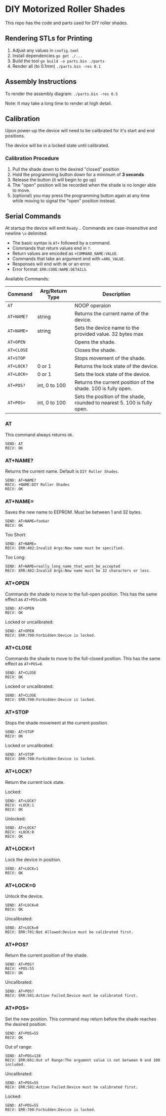 # DIY Motorized Roller Shades

This repo has the code and parts used for DIY roller shades.

## Rendering STLs for Printing

1. Adjust any values in `config.toml`
2. Install dependencies
    ```go get ./...```
3. Build the tool
    ```go build -o parts.bin ./parts```
4. Render all (to 0.1mm)
    ```./parts.bin -res 0.1```

## Assembly Instructions

To render the assembly diagram:
```./parts.bin -res 0.5```

Note: It may take a long time to render at high detail.


## Calibration

Upon power-up the device will need to be calibrated for it's start and end positions.

The device will be in a locked state until calibrated.

### Calibration Procedure

1. Pull the shade down to the desired "closed" position
2. Hold the programming button down for a minimum of **3 seconds**
3. Release the button (it will begin to go up)
4. The "open" position will be recorded when the shade is no longer able to move.
5. (optional) you may press the programming button again at any time while moving to signal the "open" position instead.

## Serial Commands

At startup the device will emit `Ready.`. Commands are case-insensitive and newline `\n` delimited.

- The basic syntax is `AT+` followed by a command.
- Commands that return values end in `?`.
- Return values are encoded as `+COMMAND_NAME:VALUE`.
- Commands that take an argument end with `=ARG_VALUE`.
- Responses will end with `OK` or an error.
- Error format: `ERR:CODE:NAME:DETAILS`.

Available Commands:

| Command | Arg/Return Type | Description |
| --- | --- | --- |
| `AT` | | NOOP operaion |
| `AT+NAME?` | string | Returns the current name of the device. |
| `AT+NAME= `| string | Sets the device name to the provided value. 32 bytes max |
| `AT+OPEN` | | Opens the shade. |
| `AT+CLOSE` | | Closes the shade. |
| `AT+STOP` | | Stops movement of the shade. |
| `AT+LOCK?` | 0 or 1 | Returns the lock state of the device. |
| `AT+LOCK=` | 0 or 1 | Sets the lock state of the device. |
| `AT+POS?` | int, 0 to 100 | Returns the current position of the shade. 100 is fully open. |
| `AT+POS=` | int, 0 to 100 | Sets the position of the shade, rounded to nearest 5. 100 is fully open. |

### AT

This command always returns `OK`.

```
SEND: AT
RECV: OK
```

### AT+NAME?

Returns the current name. Default is `DIY Roller Shades`.

```
SEND: AT+NAME?
RECV: +NAME:DIY Roller Shades
RECV: OK
```

### AT+NAME=

Saves the new name to EEPROM. Must be between 1 and 32 bytes.

```
SEND: AT+NAME=foobar
RECV: OK
```

Too Short:
```
SEND: AT+NAME=
RECV: ERR:402:Invalid Args:New name must be specified.
```

Too Long:
```
SEND: AT+NAME=really_long_name_that_wont_be_accepted
RECV: ERR:402:Invalid Args:New name must be 32 characters or less.
```

### AT+OPEN

Commands the shade to move to the full-open position. This has the same effect as `AT+POS=100`.

```
SEND: AT+OPEN
RECV: OK
```

Locked or uncalibrated:
```
SEND: AT+OPEN
RECV: ERR:700:Forbidden:Device is locked.
```


### AT+CLOSE

Commands the shade to move to the full-closed position. This has the same effect as `AT+POS=0`.

```
SEND: AT+CLOSE
RECV: OK
```

Locked or uncalibrated:
```
SEND: AT+CLOSE
RECV: ERR:700:Forbidden:Device is locked.
```


### AT+STOP

Stops the shade movement at the current position.

```
SEND: AT+STOP
RECV: OK
```

Locked or uncalibrated:
```
SEND: AT+STOP
RECV: ERR:700:Forbidden:Device is locked.
```

### AT+LOCK?

Return the current lock state.

Locked:
```
SEND: AT+LOCK?
RECV: +LOCK:1
RECV: OK
```

Unlocked:
```
SEND: AT+LOCK?
RECV: +LOCK:0
RECV: OK
```

### AT+LOCK=1

Lock the device in position.

```
SEND: AT+LOCK=1
RECV: OK
```

### AT+LOCK=0

Unlock the device.

```
SEND: AT+LOCK=0
RECV: OK
```

Uncalibrated:
```
SEND: AT+LOCK=0
RECV: ERR:701:Not Allowed:Device must be calibrated first.
```

### AT+POS?

Return the current position of the shade.

```
SEND: AT+POS?
RECV: +POS:55
RECV: OK
```

Uncalibrated:
```
SEND: AT+POS?
RECV: ERR:501:Action Failed:Device must be calibrated first.
```

### AT+POS=

Set the new position. This command may return before the shade reaches the desired position.

```
SEND: AT+POS=55
RECV: OK
```

Out of range:
```
SEND: AT+POS=128
RECV: ERR:601:Out of Range:The argument value is not between 0 and 100 included.
```

Uncalibrated:
```
SEND: AT+POS=55
RECV: ERR:501:Action Failed:Device must be calibrated first.
```

Locked:
```
SEND: AT+POS=55
RECV: ERR:700:Forbidden:Device is locked.
```
